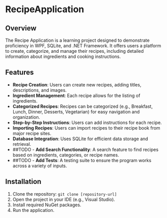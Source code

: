 # RecipeApplication

## Overview
The Recipe Application is a learning project designed to demonstrate proficiency in WPF, SQLite, and .NET Framework. It offers users a platform to create, categorize, and manage their recipes, including detailed information about ingredients and cooking instructions.

## Features
- **Recipe Creation**: Users can create new recipes, adding titles, descriptions, and images.
- **Ingredient Management**: Each recipe allows for the listing of ingredients.
- **Categorized Recipes**: Recipes can be categorized (e.g., Breakfast, Lunch, Dinner, Desserts, Vegetarian) for easy navigation and organization.
- **Step-by-Step Instructions**: Users can add instructions for each recipe.
- **Importing Recipes**: Users can import recipes to their recipe book from major recipe sites.
- **Database Integration**: Uses SQLite for efficient data storage and retrieval.
- ##TODO - **Add Search Functionality**: A search feature to find recipes based on ingredients, categories, or recipe names.
- ##TODO - **Add Tests**: A testing suite to ensure the program works across a variety of inputs.


## Installation
1. Clone the repository: `git clone [repository-url]`
2. Open the project in your IDE (e.g., Visual Studio).
3. Install required NuGet packages.
4. Run the application.
